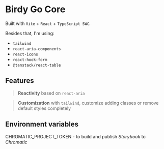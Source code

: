 # Birdy Go Core

Built with `Vite` + `React` + `TypeScript SWC`. 

Besides that, I'm using:
- `tailwind`
- `react-aria-components`
- `react-icons`
- `react-hook-form`
- `@tanstack/react-table`

## Features

> **Reactivity** based on `react-aria`

> **Customization** with `tailwind`, customize adding classes or remove default styles completely

## Environment variables

CHROMATIC_PROJECT_TOKEN - to build and publish *Storybook* to *Chromatic*
